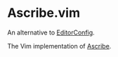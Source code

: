 # Ascribe.vim

An alternative to [EditorConfig](https://editorconfig.org/).

The Vim implementation of [Ascribe](https://axvr.io/projects/ascribe).
